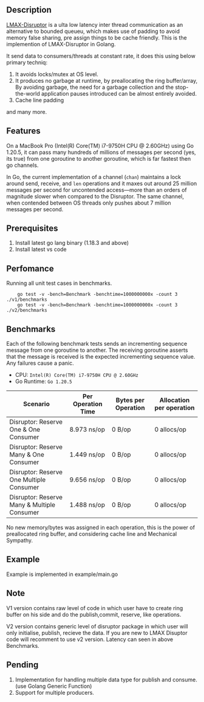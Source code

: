 ## Description
[LMAX-Disruptor](https://lmax-exchange.github.io/disruptor) is a ulta low latency inter thread communication as an alternative to bounded queueu, which makes use of padding to avoid memory false sharing, pre assign things to be cache friendly. 
This is the implemention of LMAX-Disruptor in Golang. 

It send data to consumers/threads at constant rate, it does this using below primary techniq:
1. It avoids locks/mutex at OS level.
2. It produces no garbage at runtime, by preallocating the ring buffer/array, By avoiding garbage, the need for a garbage collection and the stop-the-world application pauses  introduced can be almost entirely avoided.
3. Cache line padding

and many more.


## Features
On a MacBook Pro (Intel(R) Core(TM) i7-9750H CPU @ 2.60GHz) using Go 1.20.5, it can pass many hundreds of millions of messages per second (yes, its true) from one goroutine to another goroutine, which is far fastest then go channels.

In Go, the current implementation of a channel (`chan`) maintains a lock around send, receive, and `len` operations and it maxes out around 25 million messages per second for uncontended access&mdash;more than an orders of magnitude slower when compared to the Disruptor.  The same channel, when contended between OS threads only pushes about 7 million messages per second.

## Prerequisites
1. Install latest go lang binary (1.18.3 and above) 
2. Install latest vs code
## Perfomance
Running all unit test cases in benchmarks.
```Shell
    go test -v -bench=Benchmark -benchtime=1000000000x -count 3 ./v1/benchmarks
    go test -v -bench=Benchmark -benchtime=1000000000x -count 3 ./v2/benchmarks
```
Benchmarks
----------------------------
Each of the following benchmark tests sends an incrementing sequence message from one goroutine to another. The receiving goroutine asserts that the message is received is the expected incrementing sequence value. Any failures cause a panic.

* CPU: `Intel(R) Core(TM) i7-9750H CPU @ 2.60GHz`
* Go Runtime: `Go 1.20.5`

Scenario | Per Operation Time | Bytes per Operation | Allocation per operation
-------- | ------------------ | ------------------- | ------------------------
Disruptor: Reserve One & One Consumer | 8.973 ns/op  | 0 B/op | 0 allocs/op
Disruptor: Reserve Many & One Consumer | 1.449 ns/op | 0 B/op | 0 allocs/op
Disruptor: Reserve One Multiple Consumer | 9.656 ns/op | 0 B/op | 0 allocs/op
Disruptor: Reserve Many & Multiple Consumer | 1.488 ns/op | 0 B/op | 0 allocs/op

No new memory/bytes was assigned in each operation, this is the power of preallocated ring buffer, and considering cache line and Mechanical Sympathy.

## Example
Example is implemented in example/main.go
 
## Note
V1 version contains raw level of code in which user have to create ring buffer on his side and do the publish,commit, reserve, like operations.

V2 version contains generic level of disruptor package in which user will only initialise, publish, recieve the data.
    If you are new to LMAX Disuptor code will recomment to use v2 version.
Latency can seen in above Benchmarks.

## Pending
1. Implementation for handling multiple data type for publish and consume.(use Golang Generic Function)
2. Support for multiple producers.
